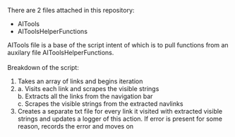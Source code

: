 There are 2 files attached in this repository:
- AITools
- AIToolsHelperFunctions

AITools file is a base of the script intent of which is to pull functions from an auxilary file AIToolsHelperFunctions.</br></br>
Breakdown of the script:
1. Takes an array of links and begins iteration
2. a. Visits each link and scrapes the visible strings</br>
   b. Extracts all the links from the navigation bar</br>
   c. Scrapes the visible strings from the extracted navlinks
3. Creates a separate txt file for every link it visited with extracted visible strings and updates a logger of this action. If error is present for some reason, records the error and moves on

   
